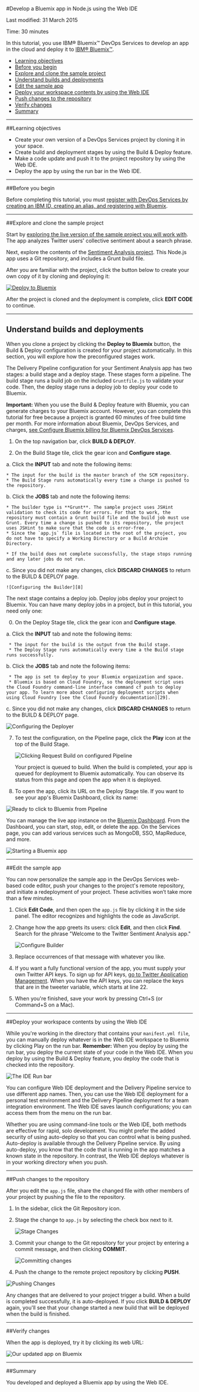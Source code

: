#Develop a Bluemix app in Node.js using the Web IDE

Last modified: 31 March 2015

Time: 30 minutes

In this tutorial, you use IBM® Bluemix™ DevOps Services to develop an app in the cloud and deploy it to [IBM® Bluemix™][1].

* [Learning objectives](#objectives)
* [Before you begin](#prereq)
* [Explore and clone the sample project](#fork)
* [Understand builds and deployments](#deploy)
* [Edit the sample app](#edit)
* [Deploy your workspace contents by using the Web IDE](#deploy_from_web_ide)
* [Push changes to the repository](#push)
* [Verify changes](#automatic_deployment)
* [Summary](#summary)


---
<a name='objectives'></a>
##Learning objectives

* Create your own version of a DevOps Services project by cloning it in your space.
* Create build and deployment stages by using the Build & Deploy feature.
* Make a code update and push it to the project repository by using the Web IDE.
* Deploy the app by using the run bar in the Web IDE.

---

<a name='prereq'></a>
##Before you begin

Before completing this tutorial, you must [register with DevOps Services by creating an IBM ID, creating an alias, and registering with Bluemix](https://hub.jazz.net/register).

---
<a name='fork'></a>
##Explore and clone the sample project

Start by [exploring the live version of the sample project you will work with][27]. The app analyzes Twitter users' collective sentiment about a search phrase. 

Next, explore the contents of the  [Sentiment Analysis project][2]. This Node.js app uses a Git repository, and includes a Grunt build file.

After you are familiar with the project, click the button below to create your own copy of it by cloning and deploying it:

<a target="_blank" href="https://bluemix.net/deploy?repository=https://hub.jazz.net/git/ibmdevopsservices/Sentiment.Analysis.App"><img src="images/bigButton.png" alt="Deploy to Bluemix"></a>

After the project is cloned and the deployment is complete, click **EDIT CODE** to continue.

---

<a name='deploy'></a>
## Understand builds and deployments

When you clone a project by clicking the **Deploy to Bluemix** button, the Build & Deploy configuration is created for your project automatically. In this section, you will explore how the preconfigured stages work.

The Delivery Pipeline configuration for your Sentiment Analysis app has two stages: a build stage and a deploy stage. These stages form a pipeline. The build stage runs a build job on the included `Gruntfile.js` to validate your code. Then, the deploy stage runs a deploy job to deploy your code to Bluemix.

**Important:** When you use the Build & Deploy feature with Bluemix, you can generate charges to your Bluemix account. However, you can complete this tutorial for free because a project is granted 60 minutes of free build time per month. For more information about Bluemix, DevOps Services, and charges, [see Configure Bluemix billing for Bluemix DevOps Services](/docs/reference/billing/).


1. On the top navigation bar, click **BUILD & DEPLOY**. 

2. On the Build Stage tile, click the gear icon and **Configure stage**.  
  
  a. Click the **INPUT** tab and note the following items:
  
    * The input for the build is the master branch of the SCM repository. 
    * The Build Stage runs automatically every time a change is pushed to the repository. 
  
  b. Click the **JOBS** tab and note the following items:
  
    * The builder type is **Grunt**. The sample project uses JSHint validation to check its code for errors. For that to work, the repository must contain a Grunt build file and the build job must use Grunt. Every time a change is pushed to its repository, the project uses JSHint to make sure that the code is error-free.
    * Since the `app.js` file is located in the root of the project, you do not have to specify a Working Directory or a Build Archive Directory.
    
    * If the build does not complete successfully, the stage stops running and any later jobs do not run.
  
  c. Since you did not make any changes, click **DISCARD CHANGES** to return to the BUILD & DEPLOY page.

	![Configuring the Builder][8]

The next stage contains a deploy job. Deploy jobs deploy your project to Bluemix. You can have many deploy jobs in a project, but in this tutorial, you need only one:

0. On the Deploy Stage tile, click the gear icon and **Configure stage**.

  a. Click the **INPUT** tab and note the following items: 
  
     * The input for the build is the output from the Build stage. 
     * The Deploy Stage runs automatically every time a the Build stage runs successfully. 
 
  b. Click the **JOBS** tab and note the following items:
  
     * The app is set to deploy to your Bluemix organization and space.
     * Bluemix is based on Cloud Foundry, so the deployment script uses the Cloud Foundry command-line interface command cf push to deploy your app. To learn more about configuring deployment scripts when using Cloud Foundry [see the Cloud Foundry documentation][29].

  c. Since you did not make any changes, click **DISCARD CHANGES** to return to the BUILD & DEPLOY page.

![Configuring the Deployer][9]

7. To test the configuration, on the Pipeline page, click the **Play** icon at the top of the Build Stage.

	![Clicking Request Build on configured Pipeline][23]

	Your project is queued to build. When the build is completed, your app is queued for deployment to Bluemix automatically. You can observe its status from this page and open the app when it is deployed.

8. To open the app, click its URL on the Deploy Stage tile. If you want to see your app's Bluemix Dashboard, click its name:

![Ready to click to Bluemix from Pipeline][10]

You can manage the live app instance on the [Bluemix Dashboard][11]. From the Dashboard, you can start, stop, edit, or delete the app. On the Services page, you can add various services such as MongoDB, SSO, MapReduce, and more.
 

![Starting a Bluemix app][12]

---
<a name='edit'></a>
##Edit the sample app

You can now personalize the sample app in the DevOps Services web-based code editor, push your changes to the project's remote repository, and initiate a redeployment of your project. These activities won’t take more than a few minutes.

1. Click **Edit Code**, and then open the `app.js` file by clicking it in the side panel. The editor recognizes and highlights the code as JavaScript.

2. Change how the app greets its users: click **Edit**, and then click **Find**. Search for the phrase "Welcome to the Twitter Sentiment Analysis app."

	![Configure Builder][13]

3. Replace occurrences of that message with whatever you like.

4. If you want a fully functional version of the app, you must supply your own Twitter API keys. To sign up for API keys, [go to Twitter Application Management][27]. When you have the API keys, you can replace the keys that are in the tweeter variable, which starts at line 22. 

5. When you're finished, save your work by pressing Ctrl+S (or Command+S on a Mac).

---

<a name='deploy_from_web_ide'></a>
##Deploy your workspace contents by using the Web IDE

While you're working in the directory that contains your `manifest.yml file`, you can manually deploy whatever is in the Web IDE workspace to Bluemix by clicking Play on the run bar. **Remember:** When you deploy by using the run bar, you deploy the current state of your code in the Web IDE. When you deploy by using the Build &amp; Deploy feature, you deploy the code that is checked into the repository.

![The IDE Run bar][28]

You can configure Web IDE deployment and the Delivery Pipeline service to use different app names. Then, you can use the Web IDE deployment for a personal test environment and the Delivery Pipeline deployment for a team integration environment. The Web IDE saves launch configurations; you can access them from the menu on the run bar. 

Whether you are using command-line tools or the Web IDE, both methods are effective for rapid, solo development. You might prefer the added security of using auto-deploy so that you can control what is being pushed. Auto-deploy is available through the Delivery Pipeline service. By using auto-deploy, you know that the code that is running in the app matches a known state in the repository. In contrast, the Web IDE deploys whatever is in your working directory when you push.


---
<a name='push'></a>
##Push changes to the repository

After you edit the `app.js` file, share the changed file with other members of your project by pushing the file to the repository. 

1. In the sidebar, click the Git Repository icon. 
2. Stage the change to `app.js` by selecting the check box next to it.

	![Stage Changes][14]

3. Commit your change to the Git repository for your project by entering a commit message, and then clicking **COMMIT**.

	![Committing changes][15]

4. Push the change to the remote project repository by clicking **PUSH**.

![Pushing Changes][16]

Any changes that are delivered to your project trigger a build. When a build is completed successfully, it is auto-deployed. If you click **BUILD &amp; DEPLOY** again, you'll see that your change started a new build that will be deployed when the build is finished.


---
<a name='automatic_deployment'></a>
##Verify changes


When the app is deployed, try it by clicking its web URL:

![Our updated app on Bluemix][19]

---
<a name='summary'></a>
##Summary

You developed and deployed a Bluemix app by using the Web IDE. 

[1]: https://bluemix.net/ (Bluemix)
[2]: https://hub.jazz.net/project/ibmdevopsservices/Sentiment%20Analysis%20App/overview
[3]: /tutorials/jazzweb/images/forkbutton.png
[4]: /tutorials/jazzweb/images/forknew.png
[5]: /tutorials/jazzweb/images/simpledeployment.png
[6]: /tutorials/jazzweb/images/closedeploy.png
[7]: /tutorials/jazzweb/images/stockapp.png
[8]: /tutorials/jazzweb/images/builder1.png
[9]: /tutorials/jazzweb/images/deployscriptex.png
[10]: /tutorials/jazzweb/images/click2blue.png
[11]: https://bluemix.net
[12]: /tutorials/jazzweb/images/startappbluemix.png
[13]: /tutorials/jazzweb/images/autocompletesearch.png
[14]: /tutorials/jazzweb/images/staging.png
[15]: /tutorials/jazzweb/images/commit.png
[16]: /tutorials/jazzweb/images/pushing.png
[17]: /tutorials/jazzweb/images/manifest.png
[18]: /tutorials/jazzweb/images/manualdeploy.png
[19]: /tutorials/jazzweb/images/updatedapp.png
[20]: https://www.ibmdw.net/answers?community=jazzhub (forum)
[21]: mailto:hub%40jazz.net
[22]: /tutorials/jazzweb/images/deployto.png
[23]: /tutorials/jazzweb/images/request-build.png  
[24]: http://docs.cloudfoundry.org/devguide/installcf/whats-new-v6.html
[25]: /tutorials/jazzweb/images/config-to-delete.png
[26]: https://www.ng.bluemix.net/docs/#services/DeliveryPipeline/index.html#getstartwithCD
[27]: https://dev.twitter.com/apps
[28]: /tutorials/jazzweb/images/runbar_green.png
[29]: http://docs.cloudfoundry.org/devguide/installcf/whats-new-v6.html#push